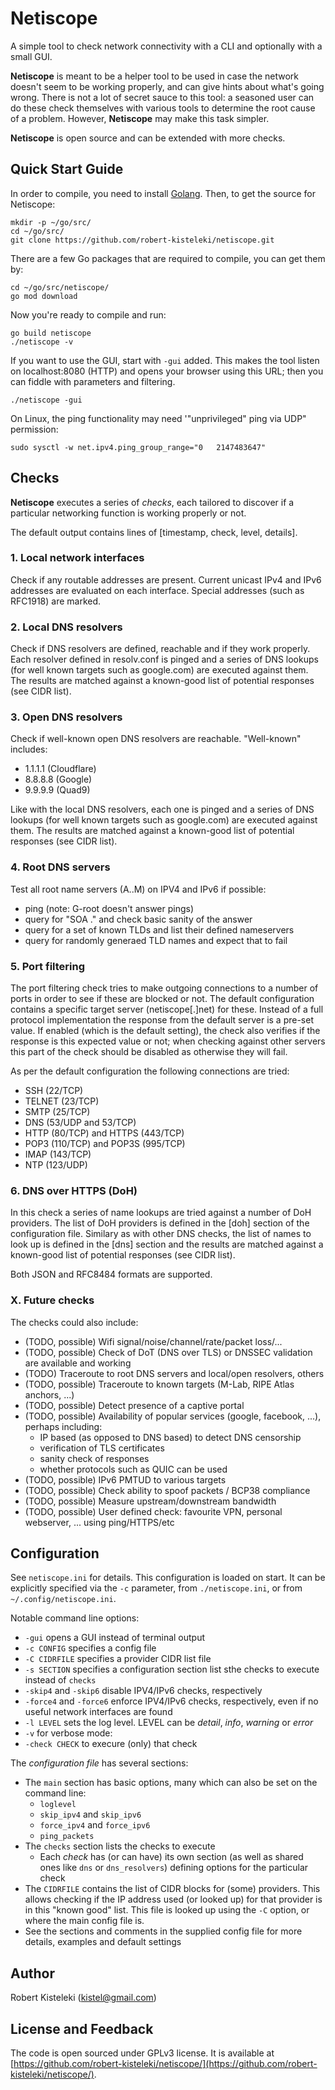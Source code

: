 # Netiscope

A simple tool to check network connectivity with a CLI and optionally with a small GUI.

**Netiscope** is meant to be a helper tool to be used in case the network doesn't seem to be working properly, and can give hints about what's going wrong. There is not a lot of secret sauce to this tool: a seasoned user can do these check themselves with various tools to determine the root cause of a problem. However, **Netiscope** may make this task simpler.

**Netiscope** is open source and can be extended with more checks.

## Quick Start Guide

In order to compile, you need to install [Golang](https://golang.org/). Then, to get the source for Netiscope:

```
mkdir -p ~/go/src/
cd ~/go/src/
git clone https://github.com/robert-kisteleki/netiscope.git
```

There are a few Go packages that are required to compile, you can get them by:

```
cd ~/go/src/netiscope/
go mod download
```

Now you're ready to compile and run:

```
go build netiscope
./netiscope -v
```

If you want to use the GUI, start with `-gui` added. This makes the tool listen on localhost:8080 (HTTP) and opens your browser using this URL; then you can fiddle with 
parameters and filtering.

```
./netiscope -gui
```

On Linux, the ping functionality may need '"unprivileged" ping via UDP" permission:

```
sudo sysctl -w net.ipv4.ping_group_range="0   2147483647"
```


## Checks

**Netiscope** executes a series of _checks_, each tailored to discover if a particular networking function is working properly or not.

The default output contains lines of [timestamp, check, level, details].

### 1. Local network interfaces

Check if any routable addresses are present. Current unicast IPv4 and IPv6 addresses are evaluated on each interface. Special addresses (such as RFC1918) are marked.

### 2. Local DNS resolvers

Check if DNS resolvers are defined, reachable and if they work properly. Each resolver defined in resolv.conf is pinged and a series of DNS lookups (for well known targets such as google.com) are executed against them. The results are matched against a known-good list of potential responses (see CIDR list).

### 3. Open DNS resolvers

Check if well-known open DNS resolvers are reachable. "Well-known" includes:
  * 1.1.1.1 (Cloudflare)
  * 8.8.8.8 (Google)
  * 9.9.9.9 (Quad9)

Like with the local DNS resolvers, each one is pinged and a series of DNS lookups (for well known targets such as google.com) are executed against them. The results are matched against a known-good list of potential responses (see CIDR list).

### 4. Root DNS servers

Test all root name servers (A..M) on IPV4 and IPv6 if possible:
  * ping (note: G-root doesn't answer pings)
  * query for "SOA ." and check basic sanity of the answer
  * query for a set of known TLDs and list their defined nameservers
  * query for randomly generaed TLD names and expect that to fail

### 5. Port filtering

The port filtering check tries to make outgoing connections to a number of ports in order to see if these are blocked or not. The default configuration contains a specific target server (netiscope[.]net) for these. Instead of a full protocol implementation the response from the default server is a pre-set value. If enabled (which is the default setting), the check also verifies if the response is this expected value or not; when checking against other servers this part of the check should be disabled as otherwise they will fail.

As per the default configuration the following connections are tried:
  * SSH (22/TCP)
  * TELNET (23/TCP)
  * SMTP (25/TCP)
  * DNS (53/UDP and 53/TCP)
  * HTTP (80/TCP) and HTTPS (443/TCP)
  * POP3 (110/TCP) and POP3S (995/TCP)
  * IMAP (143/TCP)
  * NTP (123/UDP)

### 6. DNS over HTTPS (DoH)

In this check a series of name lookups are tried against a number of DoH providers. The list of DoH providers is defined in the [doh] section of the configuration file. Similary as with other DNS checks, the list of names to look up is defined in the [dns] section and the results are matched against a known-good list of potential responses (see CIDR list).

Both JSON and RFC8484 formats are supported.

### X. Future checks

The checks could also include:
  * (TODO, possible) Wifi signal/noise/channel/rate/packet loss/...
  * (TODO, possible) Check of DoT (DNS over TLS) or DNSSEC validation are available and working
  * (TODO) Traceroute to root DNS servers and local/open resolvers, others
  * (TODO, possible) Traceroute to known targets (M-Lab, RIPE Atlas anchors, ...)
  * (TODO, possible) Detect presence of a captive portal
  * (TODO, possible) Availability of popular services (google, facebook, ...), perhaps including:
    * IP based (as opposed to DNS based) to detect DNS censorship
    * verification of TLS certificates
    * sanity check of responses
    * whether protocols such as QUIC can be used
  * (TODO, possible) IPv6 PMTUD to various targets
  * (TODO, possible) Check ability to spoof packets / BCP38 compliance
  * (TODO, possible) Measure upstream/downstream bandwidth
  * (TODO, possible) User defined check: favourite VPN, personal webserver, ... using ping/HTTPS/etc


## Configuration

See `netiscope.ini` for details. This configuration is loaded on start. It can be explicitly
specified via the `-c` parameter, from `./netiscope.ini`, or from `~/.config/netiscope.ini`.

Notable command line options:
  * `-gui` opens a GUI instead of terminal output
  * `-c CONFIG` specifies a config file
  * `-C CIDRFILE` specifies a provider CIDR list file
  * `-s SECTION` specifies a configuration section list sthe checks to execute instead of `checks`
  * `-skip4` and `-skip6` disable IPV4/IPv6 checks, respectively
  * `-force4` and `-force6` enforce IPV4/IPv6 checks, respectively, even if no useful network interfaces are found
  * `-l LEVEL` sets the log level. LEVEL can be _detail_, _info_, _warning_ or _error_
  * `-v` for verbose mode:
  * `-check CHECK` to execure (only) that check

The _configuration file_ has several sections:
  * The `main` section has basic options, many which can also be set on the command line:
    * `loglevel`
    * `skip_ipv4` and `skip_ipv6`
    * `force_ipv4` and `force_ipv6`
    * `ping_packets`
  * The `checks` section lists the checks to execute
    * Each _check_ has (or can have) its own section (as well as shared ones like `dns` or `dns_resolvers`) defining options for the particular check
  * The `CIDRFILE` contains the list of CIDR blocks for (some) providers. This allows checking
    if the IP address used (or looked up) for that provider is in this "known good" list. This
    file is looked up using the `-C` option, or where the main config file is.
  * See the sections and comments in the supplied config file for more details, examples and default settings


## Author

Robert Kisteleki (kistel@gmail.com)


## License and Feedback

The code is open sourced under GPLv3 license. It is available at [https://github.com/robert-kisteleki/netiscope/](https://github.com/robert-kisteleki/netiscope/).
